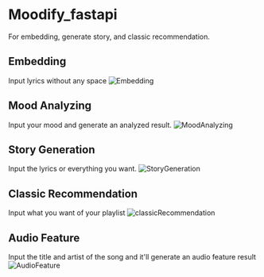 # Moodify_fastapi
For embedding, generate story, and classic recommendation.
## Embedding
Input lyrics without any space
![Embedding](image/embedding.gif)

## Mood Analyzing
Input your mood and generate an analyzed result.
![MoodAnalyzing](image/embedding.gif)

## Story Generation
Input the lyrics or everything you want.
![StoryGeneration](image/storygeneration.gif)

## Classic Recommendation
Input what you want of your playlist
![classicRecommendation](image/classicRecommedations.gif)

## Audio Feature
Input the title and artist of the song and it'll generate an audio feature result
![AudioFeature](image/AudioFeature.gif)
